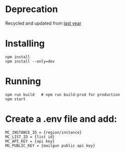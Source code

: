 Deprecation
==

Recycled and updated from [last year](https://github.com/VandyHacks/VHF2017-prereg)

Installing
==

    npm install
    npm install --only=dev

Running
==

    npm run build	# npm run build:prod for production
    npm start

Create a .env file and add:
==
    MC_INSTANCE_ID = {region/instance}
    MC_LIST_ID = {list id}
    MC_API_KEY = {api key}
    MG_PUBLIC_KEY = {mailgun public api key}
